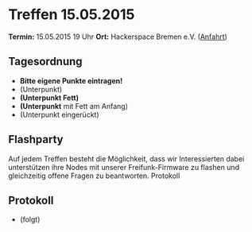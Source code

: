 # Treffen 15.05.2015

**Termin:** 15.05.2015 19 Uhr
**Ort:** Hackerspace Bremen e.V. ([Anfahrt](https://www.hackerspace-bremen.de/anfahrt/))

## Tagesordnung

* **Bitte eigene Punkte eintragen!**
* (Unterpunkt)
* **(Unterpunkt Fett)**
* **(Unterpunkt** mit Fett am Anfang)
 *  (Unterpunkt eingerückt)

## Flashparty

Auf jedem Treffen besteht die Möglichkeit, dass wir Interessierten dabei unterstützen ihre Nodes mit unserer Freifunk-Firmware zu flashen und gleichzeitig offene Fragen zu beantworten.
Protokoll

## Protokoll

* (folgt)